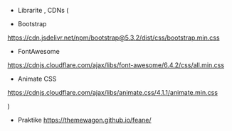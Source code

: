 - Librarite , CDNs (

- Bootstrap

https://cdn.jsdelivr.net/npm/bootstrap@5.3.2/dist/css/bootstrap.min.css

- FontAwesome

https://cdnjs.cloudflare.com/ajax/libs/font-awesome/6.4.2/css/all.min.css

- Animate CSS

https://cdnjs.cloudflare.com/ajax/libs/animate.css/4.1.1/animate.min.css

)

- Praktike https://themewagon.github.io/feane/
